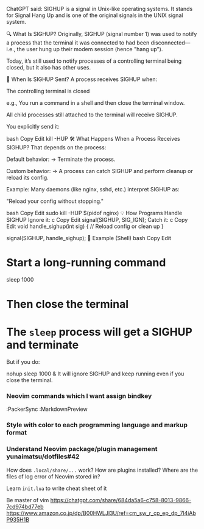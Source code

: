ChatGPT said:
SIGHUP is a signal in Unix-like operating systems. It stands for Signal Hang Up and is one of the original signals in the UNIX signal system.

🔍 What Is SIGHUP?
Originally, SIGHUP (signal number 1) was used to notify a process that the terminal it was connected to had been disconnected—i.e., the user hung up their modem session (hence "hang up").

Today, it’s still used to notify processes of a controlling terminal being closed, but it also has other uses.

🧠 When Is SIGHUP Sent?
A process receives SIGHUP when:

The controlling terminal is closed

e.g., You run a command in a shell and then close the terminal window.

All child processes still attached to the terminal will receive SIGHUP.

You explicitly send it:

bash
Copy
Edit
kill -HUP <pid>
🛠 What Happens When a Process Receives SIGHUP?
That depends on the process:

Default behavior:
→ Terminate the process.

Custom behavior:
→ A process can catch SIGHUP and perform cleanup or reload its config.

Example:
Many daemons (like nginx, sshd, etc.) interpret SIGHUP as:

"Reload your config without stopping."

bash
Copy
Edit
sudo kill -HUP $(pidof nginx)
💡 How Programs Handle SIGHUP
Ignore it:
c
Copy
Edit
signal(SIGHUP, SIG_IGN);
Catch it:
c
Copy
Edit
void handle_sighup(int sig) {
    // Reload config or clean up
}

signal(SIGHUP, handle_sighup);
🧪 Example (Shell)
bash
Copy
Edit
# Start a long-running command
sleep 1000
# Then close the terminal

# The `sleep` process will get a SIGHUP and terminate
But if you do:

nohup sleep 1000 &
It will ignore SIGHUP and keep running even if you close the terminal.

### Neovim commands which I want assign bindkey
:PackerSync
:MarkdownPreview

### Style with color to each programming language and markup format

### Understand Neovim package/plugin management yunaimatsu/dotfiles#42

How does `.local/share/...` work?
How are plugins installed?
Where are the files of log error of Neovim stored in?

Learn `init.lua` to write cheat sheet of it


Be master of vim
https://chatgpt.com/share/684da5a6-c758-8013-9866-7cd974bd77eb
https://www.amazon.co.jp/dp/B00HWLJI3U/ref=cm_sw_r_cp_ep_dp_7l4iAbP935H1B